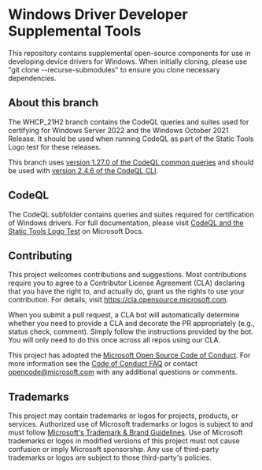 # Windows Driver Developer Supplemental Tools

This repository contains supplemental open-source components for use in developing device drivers for Windows.  When initially cloning, please use "git clone --recurse-submodules" to ensure you clone necessary dependencies.

## About this branch

The WHCP_21H2 branch contains the CodeQL queries and suites used for certifying for Windows Server 2022 and the Windows October 2021 Release.  It should be used when running CodeQL as part of the Static Tools Logo test for these releases.

This branch uses [version 1.27.0 of the CodeQL common queries](https://github.com/github/codeql/tree/v1.27.0) and should be used with [version 2.4.6 of the CodeQL CLI](https://github.com/github/codeql-cli-binaries/releases/tag/v2.4.6).

## CodeQL

The CodeQL subfolder contains queries and suites required for certification of Windows drivers.  For full documentation, please visit [CodeQL and the Static Tools Logo Test](https://docs.microsoft.com/windows-hardware/drivers/devtest/static-tools-and-codeql) on Microsoft Docs.

## Contributing

This project welcomes contributions and suggestions.  Most contributions require you to agree to a
Contributor License Agreement (CLA) declaring that you have the right to, and actually do, grant us
the rights to use your contribution. For details, visit https://cla.opensource.microsoft.com.

When you submit a pull request, a CLA bot will automatically determine whether you need to provide
a CLA and decorate the PR appropriately (e.g., status check, comment). Simply follow the instructions
provided by the bot. You will only need to do this once across all repos using our CLA.

This project has adopted the [Microsoft Open Source Code of Conduct](https://opensource.microsoft.com/codeofconduct/).
For more information see the [Code of Conduct FAQ](https://opensource.microsoft.com/codeofconduct/faq/) or
contact [opencode@microsoft.com](mailto:opencode@microsoft.com) with any additional questions or comments.

## Trademarks

This project may contain trademarks or logos for projects, products, or services. Authorized use of Microsoft 
trademarks or logos is subject to and must follow 
[Microsoft's Trademark & Brand Guidelines](https://www.microsoft.com/en-us/legal/intellectualproperty/trademarks/usage/general).
Use of Microsoft trademarks or logos in modified versions of this project must not cause confusion or imply Microsoft sponsorship.
Any use of third-party trademarks or logos are subject to those third-party's policies.
